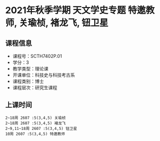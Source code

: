 # 2021年秋季学期 天文学史专题 特邀教师, 关瑜桢, 褚龙飞, 钮卫星






## 课程信息

- 课程号：SCTH7402P.01
- 学分：3
- 教学类型：理论课
- 开课单位：科技史与科技考古系
- 课程类别：博士
- 课程层次：研究生课程

## 上课时间

```
2~18周 2607 :5(3,4,5) 关瑜桢
2~18周 2607 :5(3,4,5) 褚龙飞
2~9,11~18周 2607 :5(3,4,5) 钮卫星
10周 2607 :5(3,4,5) 特邀教师
```

